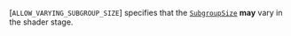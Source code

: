 [`ALLOW_VARYING_SUBGROUP_SIZE`]
specifies that the
[`SubgroupSize`](https://www.khronos.org/registry/vulkan/specs/1.3-extensions/html/vkspec.html#interfaces-builtin-variables-sgs) **may**  vary in the
shader stage.